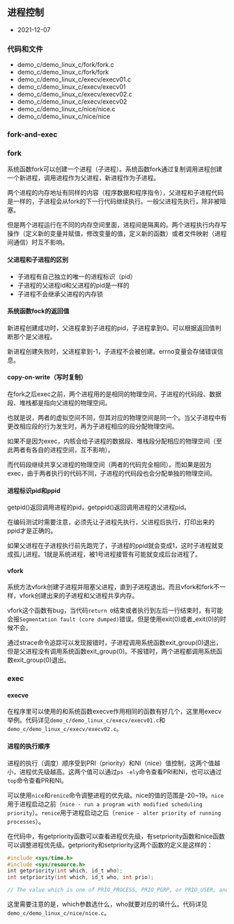 ## 进程控制

- 2021-12-07

### 代码和文件

- demo_c/demo_linux_c/fork/fork.c
- demo_c/demo_linux_c/fork/fork
- demo_c/demo_linux_c/execv/execv01.c
- demo_c/demo_linux_c/execv/execv01
- demo_c/demo_linux_c/execv/execv02.c
- demo_c/demo_linux_c/execv/execv02
- demo_c/demo_linux_c/nice/nice.c
- demo_c/demo_linux_c/nice/nice

### fork-and-exec

### fork

系统函数fork可以创建一个进程（子进程）。系统函数fork通过复制调用进程创建一个新进程，调用进程作为父进程，新进程作为子进程。

两个进程的内存地址有同样的内容（程序数据和程序指令），父进程和子进程代码是一样的，子进程会从fork的下一行代码继续执行。一般父进程先执行，除非被阻塞。

但是两个进程运行在不同的内存空间里面，进程间是隔离的。两个进程执行内存写操作（定义新的变量并赋值，修改变量的值，定义新的函数）或者文件映射（进程间通信）时互不影响。

#### 父进程和子进程的区别

- 子进程有自己独立的唯一的进程标识（pid）
- 子进程的父进程id和父进程的pid是一样的
- 子进程不会继承父进程的内存锁

#### 系统函数fock的返回值

新进程创建成功时，父进程拿到子进程的pid，子进程拿到0。可以根据返回值判断那个是父进程。

新进程创建失败时，父进程拿到-1，子进程不会被创建。errno变量会存储错误信息。

#### copy-on-write（写时复制）

在fork之后exec之前，两个进程用的是相同的物理空间，子进程的代码段、数据段、堆栈都是指向父进程的物理空间。

也就是说，两者的虚拟空间不同，但其对应的物理空间是同一个。当父子进程中有更改相应段的行为发生时，再为子进程相应的段分配物理空间。

如果不是因为exec，内核会给子进程的数据段、堆栈段分配相应的物理空间（至此两者有各自的进程空间，互不影响）。

而代码段继续共享父进程的物理空间（两者的代码完全相同）。而如果是因为exec，由于两者执行的代码不同，子进程的代码段也会分配单独的物理空间。

#### 进程标识pid和ppid

getpid()返回调用进程的pid，getppid()返回调用进程的父进程pid。

在编码测试时需要注意，必须先让子进程先执行，父进程后执行，打印出来的ppid才是正确的。

如果父进程在子进程执行前先跑完了，子进程的ppid就会变成1，这时子进程就变成孤儿进程。1就是系统进程，被1号进程接管有可能就变成后台进程了。

#### vfork

系统方法vfork创建子进程并阻塞父进程，直到子进程退出。而且vfork和fork不一样，vfork创建出来的子进程和父进程共享内存。

vfork这个函数有bug，当代码`return 0`结束或者执行到左后一行结束时，有可能会报`Segmentation fault (core dumped)`错误。但是使用exit(0)或者_exit(0)的时候不会。

通过strace命令追踪可以发现报错时，子进程调用系统函数exit_group(0)退出，但是父进程没有调用系统函数exit_group(0)。不报错时，两个进程都调用系统函数exit_group(0)退出。

### exec

#### execve

在程序里可以使用的和系统函数execve作用相同的函数有好几个，这里用execv举例。代码详见`demo_c/demo_linux_c/execv/execv01.c`和`demo_c/demo_linux_c/execv/execv02.c`。

#### 进程的执行顺序

进程的执行（调度）顺序受到PRI（priority）和NI（nice）值控制，这两个值越小，进程优先级越高。这两个值可以通过`ps -ely`命令查看PRI和NI，也可以通过`top`命令查看PR和NI。

可以使用`nice`和`renice`命令调整进程的优先级。nice的值的范围是-20~19。`nice`用于进程启动之前（`nice - run a program with modified scheduling priority`）。`renice`用于进程启动之后（`renice - alter priority of running processes`）。

在代码中，有getpriority函数可以查看进程优先级，有setpriority函数和nice函数可以调整进程优先级。getpriority和setpriority这两个函数的定义是这样的：

```c
#include <sys/time.h>
#include <sys/resource.h>
​int getpriority(int which, id_t who);
int setpriority(int which, id_t who, int prio);

// The value which is one of PRIO_PROCESS, PRIO_PGRP, or PRIO_USER, and who is interpreted relative to which (a process identi‐ fier for PRIO_PROCESS, process group identifier for PRIO_PGRP, and a user ID for PRIO_USER). A zero value for who denotes (respectively) the calling process, the process group of the calling process, or the real user ID of the calling process.
```

这里需要注意的是，which参数选什么，who就要对应的填什么。代码详见`demo_c/demo_linux_c/nice/nice.c`。
